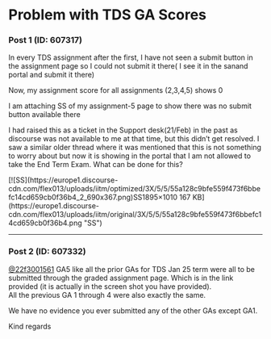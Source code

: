 # Problem with TDS GA Scores

### Post 1 (ID: 607317)

In every TDS assignment after the first, I have not seen a submit button in
the assignment page so I could not submit it there( I see it in the sanand
portal and submit it there)

Now, my assignment score for all assignments (2,3,4,5) shows 0

I am attaching SS of my assignment-5 page to show there was no submit button
available there

I had raised this as a ticket in the Support desk(21/Feb) in the past as
discourse was not available to me at that time, but this didn’t get resolved.
I saw a similar older thread where it was mentioned that this is not something
to worry about but now it is showing in the portal that I am not allowed to
take the End Term Exam. What can be done for this?  

[![SS](https://europe1.discourse-
cdn.com/flex013/uploads/iitm/optimized/3X/5/5/55a128c9bfe559f473f6bbefc14cd659cb0f36b4_2_690x367.png)SS1895×1010
167 KB](https://europe1.discourse-
cdn.com/flex013/uploads/iitm/original/3X/5/5/55a128c9bfe559f473f6bbefc14cd659cb0f36b4.png
"SS")


---

### Post 2 (ID: 607332)

[@22f3001561](/u/22f3001561) GA5 like all the prior GAs for TDS Jan 25 term
were all to be submitted through the graded assignment page. Which is in the
link provided (it is actually in the screen shot you have provided).  
All the previous GA 1 through 4 were also exactly the same.

We have no evidence you ever submitted any of the other GAs except GA1.

Kind regards

